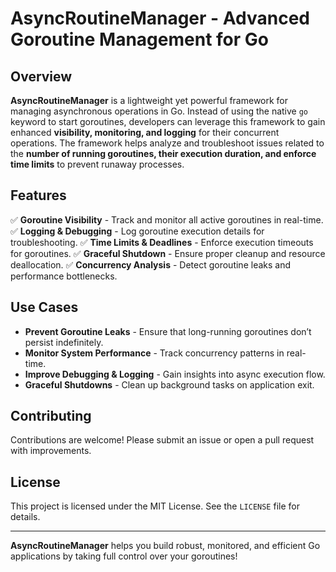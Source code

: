 # AsyncRoutineManager - Advanced Goroutine Management for Go

## Overview

**AsyncRoutineManager** is a lightweight yet powerful framework for managing asynchronous operations in Go.
Instead of using the native `go` keyword to start goroutines, developers can leverage this framework to gain enhanced **visibility, monitoring, and logging** for their concurrent operations. 
The framework helps analyze and troubleshoot issues related to the **number of running goroutines, their execution duration, and enforce time limits** to prevent runaway processes.

## Features

✅ **Goroutine Visibility** - Track and monitor all active goroutines in real-time.
✅ **Logging & Debugging** - Log goroutine execution details for troubleshooting.
✅ **Time Limits & Deadlines** - Enforce execution timeouts for goroutines.
✅ **Graceful Shutdown** - Ensure proper cleanup and resource deallocation.
✅ **Concurrency Analysis** - Detect goroutine leaks and performance bottlenecks.

## Use Cases

- **Prevent Goroutine Leaks** - Ensure that long-running goroutines don’t persist indefinitely.
- **Monitor System Performance** - Track concurrency patterns in real-time.
- **Improve Debugging & Logging** - Gain insights into async execution flow.
- **Graceful Shutdowns** - Clean up background tasks on application exit.

## Contributing

Contributions are welcome! Please submit an issue or open a pull request with improvements.

## License

This project is licensed under the MIT License. See the `LICENSE` file for details.

---

**AsyncRoutineManager** helps you build robust, monitored, and efficient Go applications by taking full control over your goroutines!

